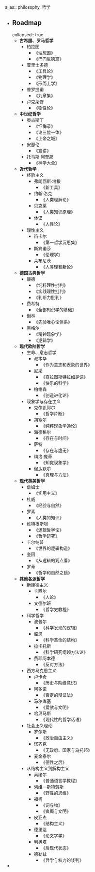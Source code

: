 alias:: philosophy, 哲学

- ## Roadmap
  collapsed:: true
  - __古希腊、罗马哲学__
    - 柏拉图
      - 《理想国》
      - 《巴门尼德篇》
    - 亚里士多德
      - 《工具论》
      - 《物理学》
      - 《形而上学》
    - 普罗提诺
      - 《九章集》
    - 卢克莱修
      - 《物性论》
  - __中世纪哲学__
    - 奥古斯丁
      - 《忏悔录》
      - 《论三位一体》
      - 《上帝之城》
    - 安瑟伦
      - 《宣讲》
    - 托马斯·阿奎那
      - 《神学大全》
  - __近代哲学__
    - 经验主义
      - 弗朗西斯·培根
        - 《新工具》
      - 约翰·洛克
        - 《人类理解论》
      - 贝克莱
        - 《人类知识原理》
      - 休谟
        - 《人性论》
    - 理性主义
      - 笛卡尔
        - 《第一哲学沉思集》
      - 斯宾诺莎
        - 《伦理学》
      - 莱布尼茨
        - 《人类理智新论》
  - __德国古典哲学__
    - 康德
      - 《纯粹理性批判》
      - 《实践理性批判》
      - 《判断力批判》
    - 费希特
      - 《全部知识学的基础》
    - 谢林
      - 《先验唯心论体系》
    - 黑格尔
      - 《精神现象学》
      - 《逻辑学》
  - __现代欧陆哲学__
    - 生命、意志哲学
      - 叔本华
        - 《作为意志和表象的世界》
      - 尼采
        - 《查拉图斯特拉如是说》
        - 《快乐的科学》
      - 柏格森
        - 《创造进化论》
    - 现象学与存在主义
      - 克尔凯郭尔
        - 《哲学片断》
      - 胡塞尔
        - 《纯粹现象学通论》
      - 海德格尔
        - 《存在与时间》
      - 萨特
        - 《存在与虚无》
      - 梅洛·庞蒂
        - 《知觉现象学》
      - 伽达默尔
        - 《真理与方法》
  - __现代英美哲学__
    - 詹姆士
      - 《实用主义》
    - 杜威
      - 《经验与自然》
    - 罗素
      - 《人类的知识》
    - 维特根斯坦
      - 《逻辑哲学论》
      - 《哲学研究》
    - 卡尔纳普
      - 《世界的逻辑构造》
    - 奎因
      - 《从逻辑的观点看》
    - 罗蒂
      - 《哲学和自然之镜》
  - __其他各派哲学__
    - 新康德主义
      - 卡西尔
        - 《人论》
      - 文德尔班
        - 《哲学史教程》
    - 科学哲学
      - 波普尔
        - 《科学发现的逻辑》
      - 库恩
        - 《科学革命的结构》
      - 拉卡托斯
        - 《科学研究纲领方法论》
      - 费耶阿本德
        - 《反对方法》
    - 西方马克思主义
      - 卢卡奇
        - 《历史与阶级意识》
      - 阿多诺
        - 《否定的辩证法》
      - 马尔库塞
        - 《爱欲与文明》
      - 哈贝马斯
        - 《现代性的哲学话语》
    - 社会正义理论
      - 罗尔斯
        - 《政治自由主义》
      - 诺齐克
        - 《无政府、国家与乌托邦》
      - 麦金泰尔
        - 《德性之后》
    - 从结构主义到解构主义
      - 索绪尔
        - 《普通语言学教程》
      - 列维—斯特劳斯
        - 《野性的思维》
      - 福柯
        - 《词与物》
        - 《疯癫与文明》
      - 皮亚杰
        - 《结构主义》
      - 德里达
        - 《论文字学》
      - 利奥塔
        - 《后现代状态》
      - 德勒兹
        - 《哲学与权力的谈判》
-
